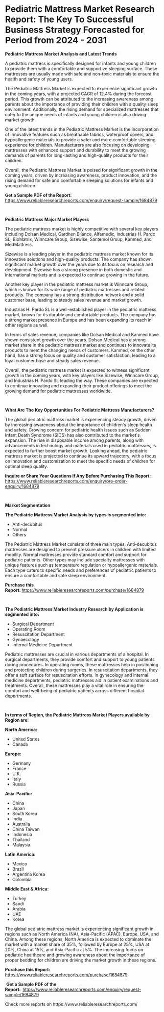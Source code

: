<p><h1>Pediatric Mattress Market Research Report: The Key To Successful Business Strategy Forecasted for Period from 2024 - 2031</h1></p><p><strong>Pediatric Mattress Market Analysis and Latest Trends</strong></p>
<p><p>A pediatric mattress is specifically designed for infants and young children to provide them with a comfortable and supportive sleeping surface. These mattresses are usually made with safe and non-toxic materials to ensure the health and safety of young users.</p><p>The Pediatric Mattress Market is expected to experience significant growth in the coming years, with a projected CAGR of 12.4% during the forecast period. This growth can be attributed to the increasing awareness among parents about the importance of providing their children with a quality sleep environment. Additionally, the rising demand for specialized mattresses that cater to the unique needs of infants and young children is also driving market growth.</p><p>One of the latest trends in the Pediatric Mattress Market is the incorporation of innovative features such as breathable fabrics, waterproof covers, and hypoallergenic materials to provide a safer and more comfortable sleeping experience for children. Manufacturers are also focusing on developing mattresses with enhanced support and durability to meet the growing demands of parents for long-lasting and high-quality products for their children.</p><p>Overall, the Pediatric Mattress Market is poised for significant growth in the coming years, driven by increasing awareness, product innovation, and the rising demand for safe and comfortable sleeping solutions for infants and young children.</p></p>
<p><strong>Get a Sample PDF of the Report:&nbsp;</strong> <a href="https://www.reliableresearchreports.com/enquiry/request-sample/1684879">https://www.reliableresearchreports.com/enquiry/request-sample/1684879</a></p>
<p>&nbsp;</p>
<p><strong>Pediatric Mattress Major Market Players</strong></p>
<p><p>The pediatric mattress market is highly competitive with several key players including Dolsan Medical, Gardhen Bilance, Alfamedic, Industrias H. Pardo SL, BioMatrix, Winncare Group, Sizewise, Santemol Group, Kanmed, and MedMattress.</p><p>Sizewise is a leading player in the pediatric mattress market known for its innovative solutions and high-quality products. The company has shown significant market growth over the years due to its focus on research and development. Sizewise has a strong presence in both domestic and international markets and is expected to continue growing in the future.</p><p>Another key player in the pediatric mattress market is Winncare Group, which is known for its wide range of pediatric mattresses and related products. The company has a strong distribution network and a solid customer base, leading to steady sales revenue and market growth.</p><p>Industrias H. Pardo SL is a well-established player in the pediatric mattress market, known for its durable and comfortable products. The company has a strong market presence in Europe and has been expanding its reach in other regions as well.</p><p>In terms of sales revenue, companies like Dolsan Medical and Kanmed have shown consistent growth over the years. Dolsan Medical has a strong market share in the pediatric mattress market and continues to innovate its products to meet the changing needs of customers. Kanmed, on the other hand, has a strong focus on quality and customer satisfaction, leading to a loyal customer base and steady sales revenue.</p><p>Overall, the pediatric mattress market is expected to witness significant growth in the coming years, with key players like Sizewise, Winncare Group, and Industrias H. Pardo SL leading the way. These companies are expected to continue innovating and expanding their product offerings to meet the growing demand for pediatric mattresses worldwide.</p></p>
<p>&nbsp;</p>
<p><strong>What Are The Key Opportunities For Pediatric Mattress Manufacturers?</strong></p>
<p><p>The global pediatric mattress market is experiencing steady growth, driven by increasing awareness about the importance of children's sleep health and safety. Growing concern for pediatric health issues such as Sudden Infant Death Syndrome (SIDS) has also contributed to the market's expansion. The rise in disposable income among parents, along with advancements in technology and materials used in pediatric mattresses, is expected to further boost market growth. Looking ahead, the pediatric mattress market is projected to continue its upward trajectory, with a focus on innovation and customization to meet the specific needs of children for optimal sleep quality.</p></p>
<p><strong>Inquire or Share Your Questions If Any Before Purchasing This Report:</strong> <a href="https://www.reliableresearchreports.com/enquiry/pre-order-enquiry/1684879">https://www.reliableresearchreports.com/enquiry/pre-order-enquiry/1684879</a></p>
<p>&nbsp;</p>
<p><strong>Market Segmentation</strong></p>
<p><strong>The Pediatric Mattress Market Analysis by types is segmented into:</strong></p>
<p><ul><li>Anti-decubitus</li><li>Normal</li><li>Others</li></ul></p>
<p><p>The Pediatric Mattress Market consists of three main types: Anti-decubitus mattresses are designed to prevent pressure ulcers in children with limited mobility. Normal mattresses provide standard comfort and support for pediatric patients. Other types may include specialty mattresses with unique features such as temperature regulation or hypoallergenic materials. Each type caters to specific needs and preferences of pediatric patients to ensure a comfortable and safe sleep environment.</p></p>
<p><strong>Purchase this Report:&nbsp;</strong><a href="https://www.reliableresearchreports.com/purchase/1684879">https://www.reliableresearchreports.com/purchase/1684879</a></p>
<p>&nbsp;</p>
<p><strong>The Pediatric Mattress Market Industry Research by Application is segmented into:</strong></p>
<p><ul><li>Surgical Department</li><li>Operating Room</li><li>Resuscitation Department</li><li>Gynaecology</li><li>Internal Medicine Department</li></ul></p>
<p><p>Pediatric mattresses are crucial in various departments of a hospital. In surgical departments, they provide comfort and support to young patients during procedures. In operating rooms, these mattresses help in positioning and protecting children during surgeries. In resuscitation departments, they offer a soft surface for resuscitation efforts. In gynecology and internal medicine departments, pediatric mattresses aid in patient examinations and treatments. Overall, these mattresses play a vital role in ensuring the comfort and well-being of pediatric patients across different hospital departments.</p></p>
<p>&nbsp;</p>
<p><strong>In terms of Region, the Pediatric Mattress Market Players available by Region are:</strong></p>
<p>
    <p> <strong> North America: </strong>
        <ul>
            <li>United States</li>
            <li>Canada</li>
        </ul>
        </p> 
    <p> <strong> Europe: </strong>
        <ul>
            <li>Germany</li>
            <li>France</li>
            <li>U.K.</li>
            <li>Italy</li>
            <li>Russia</li>
        </ul>
        </p> 
    <p> <strong> Asia-Pacific: </strong>
        <ul>
            <li>China</li>
            <li>Japan</li>
            <li>South Korea</li>
            <li>India</li>
            <li>Australia</li>
            <li>China Taiwan</li>
            <li>Indonesia</li>
            <li>Thailand</li>
            <li>Malaysia</li>
        </ul>
        </p> 
    <p> <strong> Latin America: </strong>
        <ul>
            <li>Mexico</li>
            <li>Brazil</li>
            <li>Argentina Korea</li>
            <li>Colombia</li>
        </ul>
        </p> 
    <p> <strong> Middle East & Africa: </strong>
        <ul>
            <li>Turkey</li>
            <li>Saudi</li>
            <li>Arabia</li>
            <li>UAE</li>
            <li>Korea</li>
        </ul>
    </p>
    </p>
<p><p>The global pediatric mattress market is experiencing significant growth in regions such as North America (NA), Asia-Pacific (APAC), Europe, USA, and China. Among these regions, North America is expected to dominate the market with a market share of 35%, followed by Europe at 25%, USA at 20%, China at 15%, and Asia-Pacific at 5%. The increasing focus on pediatric healthcare and growing awareness about the importance of proper bedding for children are driving the market growth in these regions.</p></p>
<p><strong>Purchase this Report: </strong><a href="https://www.reliableresearchreports.com/purchase/1684879">https://www.reliableresearchreports.com/purchase/1684879</a></p>
<p>&nbsp;<strong>Get a Sample PDF of the Report:&nbsp;&nbsp;</strong><a href="https://www.reliableresearchreports.com/enquiry/request-sample/1684879">https://www.reliableresearchreports.com/enquiry/request-sample/1684879</a></p>
<p><strong></strong></p>
<p>Check more reports on https://www.reliableresearchreports.com/</p>